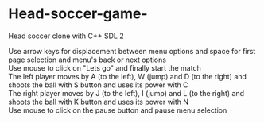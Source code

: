 # Head-soccer-game-
Head soccer clone with C++ SDL 2 

Use arrow keys for displacement between menu options and space for first page selection and menu's back or next options <br />
Use mouse to click on "Lets go" and finally start the match <br />
The left player moves by A (to the left), W (jump) and D (to the right) and shoots the ball with S button and uses its power with C <br />
The right player moves by J (to the left), I (jump) and L (to the right) and shoots the ball with K button and uses its power with N <br />
Use mouse to click on the pause button and pause menu selection <br />
